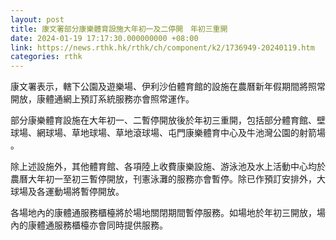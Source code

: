 ```yaml
---
layout: post
title: 康文署部分康樂體育設施大年初一及二停開　年初三重開
date: 2024-01-19 17:17:30.000000000 +08:00
link: https://news.rthk.hk/rthk/ch/component/k2/1736949-20240119.htm
categories: rthk
---
```


康文署表示，轄下公園及遊樂場、伊利沙伯體育館的設施在農曆新年假期間將照常開放，康體通網上預訂系統服務亦會照常運作。

部分康樂體育設施在大年初一、二暫停開放後於年初三重開，包括部分體育館、壁球場、網球場、草地球場、草地滾球場、屯門康樂體育中心及牛池灣公園的射箭場 。

除上述設施外，其他體育館、各項陸上收費康樂設施、游泳池及水上活動中心均於農曆大年初一至初三暫停開放，刊憲泳灘的服務亦會暫停。除已作預訂安排外，大球場及各運動場將暫停開放。

各場地內的康體通服務櫃檯將於場地關閉期間暫停服務。如場地於年初三開放，場內的康體通服務櫃檯亦會同時提供服務。
